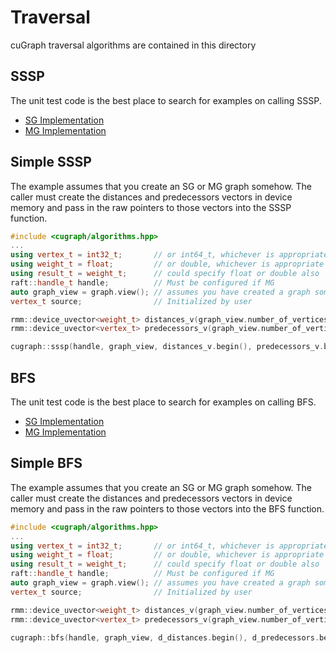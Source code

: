 # Traversal
cuGraph traversal algorithms are contained in this directory

## SSSP

The unit test code is the best place to search for examples on calling SSSP.

 * [SG Implementation](https://github.com/rapidsai/cugraph/blob/branch-24.06/cpp/tests/traversal/sssp_test.cpp)
 * [MG Implementation](https://github.com/rapidsai/cugraph/blob/branch-24.06/cpp/tests/traversal/mg_sssp_test.cpp)

## Simple SSSP

The example assumes that you create an SG or MG graph somehow.  The caller must create the distances and predecessors vectors in device memory and pass in the raw pointers to those vectors into the SSSP function.

```cpp
#include <cugraph/algorithms.hpp>
...
using vertex_t = int32_t;       // or int64_t, whichever is appropriate
using weight_t = float;         // or double, whichever is appropriate
using result_t = weight_t;      // could specify float or double also
raft::handle_t handle;          // Must be configured if MG
auto graph_view = graph.view(); // assumes you have created a graph somehow
vertex_t source;                // Initialized by user

rmm::device_uvector<weight_t> distances_v(graph_view.number_of_vertices(), handle.get_stream());
rmm::device_uvector<vertex_t> predecessors_v(graph_view.number_of_vertices(), handle.get_stream());

cugraph::sssp(handle, graph_view, distances_v.begin(), predecessors_v.begin(), source, std::numeric_limits<weight_t>::max(), false);
```

## BFS

The unit test code is the best place to search for examples on calling BFS.

 * [SG Implementation](https://github.com/rapidsai/cugraph/blob/main/cpp/tests/traversal/bfs_test.cpp)
 * [MG Implementation](https://github.com/rapidsai/cugraph/blob/branch-24.06/cpp/tests/traversal/mg_bfs_test.cpp)

## Simple BFS

The example assumes that you create an SG or MG graph somehow.  The caller must create the distances and predecessors vectors in device memory and pass in the raw pointers to those vectors into the BFS function.

```cpp
#include <cugraph/algorithms.hpp>
...
using vertex_t = int32_t;       // or int64_t, whichever is appropriate
using weight_t = float;         // or double, whichever is appropriate
using result_t = weight_t;      // could specify float or double also
raft::handle_t handle;          // Must be configured if MG
auto graph_view = graph.view(); // assumes you have created a graph somehow
vertex_t source;                // Initialized by user

rmm::device_uvector<weight_t> distances_v(graph_view.number_of_vertices(), handle.get_stream());
rmm::device_uvector<vertex_t> predecessors_v(graph_view.number_of_vertices(), handle.get_stream());

cugraph::bfs(handle, graph_view, d_distances.begin(), d_predecessors.begin(), source, false, std::numeric_limits<vertex_t>::max(), false);
```